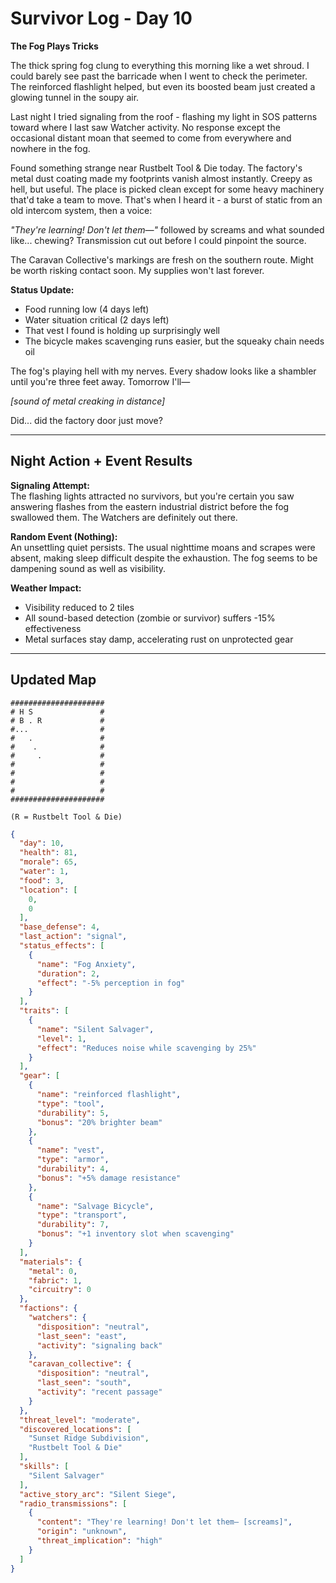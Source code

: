 # Survivor Log - Day 10

**The Fog Plays Tricks**  

The thick spring fog clung to everything this morning like a wet shroud. I could barely see past the barricade when I went to check the perimeter. The reinforced flashlight helped, but even its boosted beam just created a glowing tunnel in the soupy air.  

Last night I tried signaling from the roof - flashing my light in SOS patterns toward where I last saw Watcher activity. No response except the occasional distant moan that seemed to come from everywhere and nowhere in the fog.  

Found something strange near Rustbelt Tool & Die today. The factory's metal dust coating made my footprints vanish almost instantly. Creepy as hell, but useful. The place is picked clean except for some heavy machinery that'd take a team to move. That's when I heard it - a burst of static from an old intercom system, then a voice:  

*"They're learning! Don't let them—"* followed by screams and what sounded like... chewing? Transmission cut out before I could pinpoint the source.  

The Caravan Collective's markings are fresh on the southern route. Might be worth risking contact soon. My supplies won't last forever.  

**Status Update:**  
- Food running low (4 days left)  
- Water situation critical (2 days left)  
- That vest I found is holding up surprisingly well  
- The bicycle makes scavenging runs easier, but the squeaky chain needs oil  

The fog's playing hell with my nerves. Every shadow looks like a shambler until you're three feet away. Tomorrow I'll—  

*[sound of metal creaking in distance]*  

Did... did the factory door just move?  

---

## Night Action + Event Results  

**Signaling Attempt:**  
The flashing lights attracted no survivors, but you're certain you saw answering flashes from the eastern industrial district before the fog swallowed them. The Watchers are definitely out there.  

**Random Event (Nothing):**  
An unsettling quiet persists. The usual nighttime moans and scrapes were absent, making sleep difficult despite the exhaustion. The fog seems to be dampening sound as well as visibility.  

**Weather Impact:**  
- Visibility reduced to 2 tiles  
- All sound-based detection (zombie or survivor) suffers -15% effectiveness  
- Metal surfaces stay damp, accelerating rust on unprotected gear  

---

## Updated Map  

```
#####################
# H S               #
# B . R             #
#...                #
#   .               #
#    .              #
#     .             #
#                   #
#                   #
#                   #
#                   #
#####################

(R = Rustbelt Tool & Die)
```

```json
{
  "day": 10,
  "health": 81,
  "morale": 65,
  "water": 1,
  "food": 3,
  "location": [
    0,
    0
  ],
  "base_defense": 4,
  "last_action": "signal",
  "status_effects": [
    {
      "name": "Fog Anxiety",
      "duration": 2,
      "effect": "-5% perception in fog"
    }
  ],
  "traits": [
    {
      "name": "Silent Salvager",
      "level": 1,
      "effect": "Reduces noise while scavenging by 25%"
    }
  ],
  "gear": [
    {
      "name": "reinforced flashlight",
      "type": "tool",
      "durability": 5,
      "bonus": "20% brighter beam"
    },
    {
      "name": "vest",
      "type": "armor",
      "durability": 4,
      "bonus": "+5% damage resistance"
    },
    {
      "name": "Salvage Bicycle",
      "type": "transport",
      "durability": 7,
      "bonus": "+1 inventory slot when scavenging"
    }
  ],
  "materials": {
    "metal": 0,
    "fabric": 1,
    "circuitry": 0
  },
  "factions": {
    "watchers": {
      "disposition": "neutral",
      "last_seen": "east",
      "activity": "signaling back"
    },
    "caravan_collective": {
      "disposition": "neutral",
      "last_seen": "south",
      "activity": "recent passage"
    }
  },
  "threat_level": "moderate",
  "discovered_locations": [
    "Sunset Ridge Subdivision",
    "Rustbelt Tool & Die"
  ],
  "skills": [
    "Silent Salvager"
  ],
  "active_story_arc": "Silent Siege",
  "radio_transmissions": [
    {
      "content": "They're learning! Don't let them— [screams]",
      "origin": "unknown",
      "threat_implication": "high"
    }
  ]
}
```